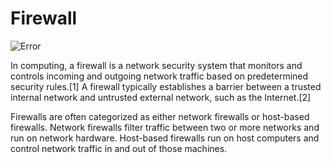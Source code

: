 # Firewall
![Error](https://upload.wikimedia.org/wikipedia/commons/5/5b/Firewall.png)

In computing, a firewall is a network security system that monitors and controls incoming and outgoing network traffic based on predetermined security rules.[1] A firewall typically establishes a barrier between a trusted internal network and untrusted external network, such as the Internet.[2]

Firewalls are often categorized as either network firewalls or host-based firewalls. Network firewalls filter traffic between two or more networks and run on network hardware. Host-based firewalls run on host computers and control network traffic in and out of those machines. 